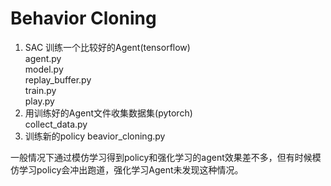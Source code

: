 # Behavior Cloning

1. SAC 训练一个比较好的Agent(tensorflow)  
    agent.py  
    model.py  
    replay_buffer.py  
    train.py  
    play.py
2. 用训练好的Agent文件收集数据集(pytorch)  
    collect_data.py
3. 训练新的policy
   beavior_cloning.py

一般情况下通过模仿学习得到policy和强化学习的agent效果差不多，但有时候模仿学习policy会冲出跑道，强化学习Agent未发现这种情况。

